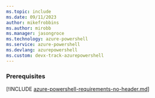 ```yaml
---
ms.topic: include
ms.date: 09/11/2023
author: mikefrobbins
ms.author: mirobb
ms.manager: jasongroce
ms.technology: azure-powershell
ms.service: azure-powershell
ms.devlang: azurepowershell
ms.custom: devx-track-azurepowershell
---
```


### Prerequisites

[!INCLUDE [azure-powershell-requirements-no-header.md](azure-powershell-requirements-no-header.md)]
